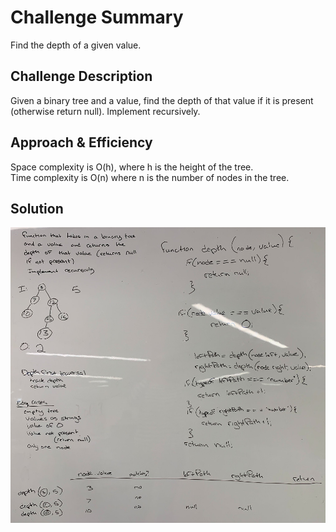 # Challenge Summary  
Find the depth of a given value.  
  
## Challenge Description  
Given a binary tree and a value, find the depth of that value if it is present (otherwise return null). Implement recursively.    
  
## Approach & Efficiency  
Space complexity is O(h), where h is the height of the tree.  
Time complexity is O(n) where n is the number of nodes in the tree.  
  
## Solution  
![whiteboard](https://github.com/MSpake/data-structures-and-algorithms/blob/master/assets/depth.jpg)